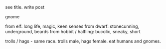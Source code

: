 see title. write post

gnome

from elf: long life, magic, keen senses
from dwarf: stonecunning, underground, beards
from hobbit / halfling: bucolic, sneaky, short

trolls / hags - same race. trolls male, hags female. eat humans and gnomes.

